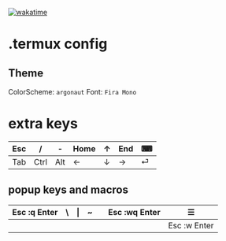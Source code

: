 [![wakatime](https://wakatime.com/badge/github/thederpykrafter/.termux.svg)](https://wakatime.com/badge/github/thederpykrafter/.termux)
# .termux config

## Theme
ColorScheme: `argonaut`
Font: `Fira Mono`


# extra keys
| Esc | /    | -   | Home   | &uarr; | End    | &#9000; |
| --- | ---- | --- | ------ | ------ | ------ | ------- |
| Tab | Ctrl | Alt | &larr; | &darr; | &rarr; | &#9166; |

## popup keys and macros

| Esc :q Enter | \   | \|  | ~   |     | Esc :wq Enter | &#9776;      |
| ------------ | --- | --- | --- | --- | ------------- | ------------ |
|              |     |     |     |     |               | Esc :w Enter |

